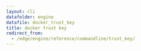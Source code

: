```yaml
---
layout: cli
datafolder: engine
datafile: docker_trust_key
title: docker trust key
redirect_from:
  - /edge/engine/reference/commandline/trust_key/
---
```


